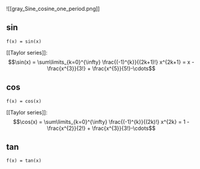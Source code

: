 ![[gray_Sine_cosine_one_period.png]]
## $\sin$

```functionplot
f(x) = sin(x)
```

[[Taylor series]]: $$\sin(x) = \sum\limits_{k=0}^{\infty} \frac{(-1)^{k}}{(2k+1)!} x^{2k+1} = x - \frac{x^{3}}{3!} + \frac{x^{5}}{5!}-\cdots$$
## $\cos$

```functionplot
f(x) = cos(x)
```

[[Taylor series]]: $$\cos(x) = \sum\limits_{k=0}^{\infty} \frac{(-1)^{k}}{(2k)!} x^{2k} = 1 - \frac{x^{2}}{2!} + \frac{x^{3}}{3!}-\cdots$$
## $\tan$


```functionplot
f(x) = tan(x)
```
